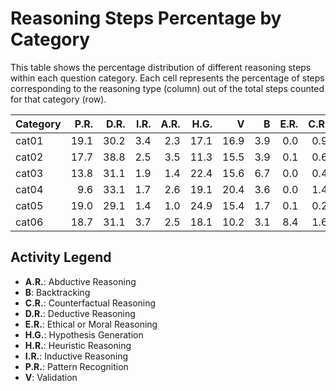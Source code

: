 # Reasoning Steps Percentage by Category

This table shows the percentage distribution of different reasoning steps within each question category.
Each cell represents the percentage of steps corresponding to the reasoning type (column) out of the total steps counted for that category (row).

| Category   |   P.R. |   D.R. |   I.R. |   A.R. |   H.G. |    V |   B |   E.R. |   C.R. |   H.R. |
|:-----------|-------:|-------:|-------:|-------:|-------:|-----:|----:|-------:|-------:|-------:|
| cat01      |   19.1 |   30.2 |    3.4 |    2.3 |   17.1 | 16.9 | 3.9 |    0.0 |    0.9 |    6.1 |
| cat02      |   17.7 |   38.8 |    2.5 |    3.5 |   11.3 | 15.5 | 3.9 |    0.1 |    0.6 |    6.1 |
| cat03      |   13.8 |   31.1 |    1.9 |    1.4 |   22.4 | 15.6 | 6.7 |    0.0 |    0.4 |    6.7 |
| cat04      |    9.6 |   33.1 |    1.7 |    2.6 |   19.1 | 20.4 | 3.6 |    0.0 |    1.4 |    8.4 |
| cat05      |   19.0 |   29.1 |    1.4 |    1.0 |   24.9 | 15.4 | 1.7 |    0.1 |    0.2 |    7.2 |
| cat06      |   18.7 |   31.1 |    3.7 |    2.5 |   18.1 | 10.2 | 3.1 |    8.4 |    1.6 |    2.6 |

## Activity Legend

* **A.R.**: Abductive Reasoning
* **B**: Backtracking
* **C.R.**: Counterfactual Reasoning
* **D.R.**: Deductive Reasoning
* **E.R.**: Ethical or Moral Reasoning
* **H.G.**: Hypothesis Generation
* **H.R.**: Heuristic Reasoning
* **I.R.**: Inductive Reasoning
* **P.R.**: Pattern Recognition
* **V**: Validation
